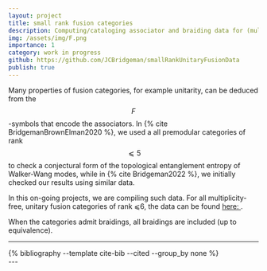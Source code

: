 ```yaml
---
layout: project
title: small rank fusion categories
description: Computing/cataloging associator and braiding data for (multiplicity free) fusion categories of small rank
img: /assets/img/F.png
importance: 1
category: work in progress
github: https://github.com/JCBridgeman/smallRankUnitaryFusionData
publish: true
---
```


Many properties of fusion categories, for example unitarity, can be deduced from the $$F$$-symbols that encode the associators. In {% cite BridgemanBrownElman2020 %}, we used a all premodular categories of rank $$⩽5$$ to check a conjectural form of the topological entanglement entropy of Walker-Wang modes, while in {% cite Bridgeman2022 %}, we initially checked our results using similar data.

In this on-going projects, we are compiling such data. For all multiplicity-free, unitary fusion categories of <nobr>rank ⩽6</nobr>, the data can be found <a href="https://github.com/JCBridgeman/smallRankUnitaryFusionData" title="smallRankUnitaryFusionData">here: <i class="fab fa-github"></i></a>.

When the categories admit braidings, all braidings are included (up to equivalence).

---

<div class="publications-cited">
{% bibliography --template cite-bib --cited --group_by none %}
</div>
---
